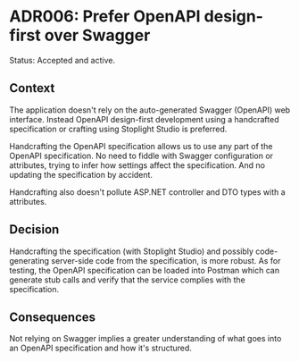 # ADR006: Prefer OpenAPI design-first over Swagger

Status: Accepted and active.

## Context

The application doesn't rely on the auto-generated Swagger (OpenAPI) web
interface. Instead OpenAPI design-first development using a handcrafted
specification or crafting using Stoplight Studio is preferred.

Handcrafting the OpenAPI specification allows us to use any part of the OpenAPI
specification. No need to fiddle with Swagger configuration or attributes,
trying to infer how settings affect the specification. And no updating the
specification by accident.

Handcrafting also doesn't pollute ASP.NET controller and DTO types with a
attributes.

## Decision

Handcrafting the specification (with Stoplight Studio) and possibly
code-generating server-side code from the specification, is more robust. As for
testing, the OpenAPI specification can be loaded into Postman which can generate
stub calls and verify that the service complies with the specification.

## Consequences

Not relying on Swagger implies a greater understanding of what goes into an
OpenAPI specification and how it's structured.

